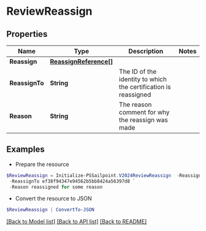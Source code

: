 # ReviewReassign
## Properties

Name | Type | Description | Notes
------------ | ------------- | ------------- | -------------
**Reassign** | [**ReassignReference[]**](ReassignReference.md) |  | 
**ReassignTo** | **String** | The ID of the identity to which the certification is reassigned | 
**Reason** | **String** | The reason comment for why the reassign was made | 

## Examples

- Prepare the resource
```powershell
$ReviewReassign = Initialize-PSSailpoint.V2024ReviewReassign  -Reassign null `
 -ReassignTo ef38f94347e94562b5bb8424a56397d8 `
 -Reason reassigned for some reason
```

- Convert the resource to JSON
```powershell
$ReviewReassign | ConvertTo-JSON
```

[[Back to Model list]](../README.md#documentation-for-models) [[Back to API list]](../README.md#documentation-for-api-endpoints) [[Back to README]](../README.md)

